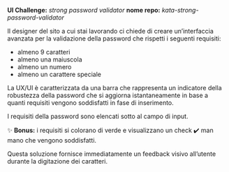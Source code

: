 **UI Challenge:** *strong password validator*
**nome repo:** *kata-strong-password-validator*

Il designer del sito a cui stai lavorando ci chiede di creare un’interfaccia avanzata per la validazione della password che rispetti i seguenti requisiti:

- almeno 9 caratteri
- almeno una maiuscola
- almeno un numero
- almeno un carattere speciale

La UX/UI è caratterizzata da una barra che rappresenta un indicatore della robustezza della password che si aggiorna istantaneamente in base a quanti requisiti vengono soddisfatti in fase di inserimento. 

I requisiti della password sono elencati sotto al campo di input.

✨ **Bonus:** i requisiti si colorano di verde e visualizzano un check ✔️ man mano che vengono soddisfatti.

Questa soluzione fornisce immediatamente un feedback visivo all’utente durante la digitazione dei caratteri.